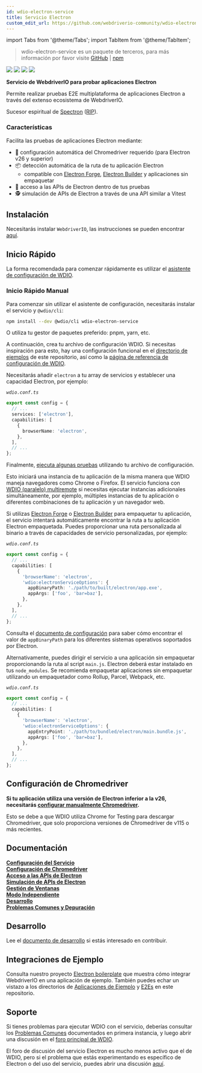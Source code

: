 ```yaml
---
id: wdio-electron-service
title: Servicio Electron
custom_edit_url: https://github.com/webdriverio-community/wdio-electron-service/edit/main/README.md
---
```


import Tabs from '@theme/Tabs';
import TabItem from '@theme/TabItem';

> wdio-electron-service es un paquete de terceros, para más información por favor visite [GitHub](https://github.com/webdriverio-community/wdio-electron-service) | [npm](https://www.npmjs.com/package/wdio-electron-service)

<a href="https://www.npmjs.com/package/wdio-electron-service" alt="NPM Version">
  <img src="https://img.shields.io/npm/v/wdio-electron-service" /></a>
<a href="https://www.npmjs.com/package/wdio-electron-service/v/lts" alt="NPM LTS Version">
  <img src="https://img.shields.io/npm/v/wdio-electron-service/lts" /></a>
<a href="https://www.npmjs.com/package/wdio-electron-service/v/next" alt="NPM Next Version">
  <img src="https://img.shields.io/npm/v/wdio-electron-service/next" /></a>
<a href="https://www.npmjs.com/package/wdio-electron-service" alt="NPM Downloads">
  <img src="https://img.shields.io/npm/dw/wdio-electron-service" /></a>

<br />

**Servicio de WebdriverIO para probar aplicaciones Electron**

Permite realizar pruebas E2E multiplataforma de aplicaciones Electron a través del extenso ecosistema de WebdriverIO.

Sucesor espiritual de [Spectron](https://github.com/electron-userland/spectron) ([RIP](https://github.com/electron-userland/spectron/issues/1045)).

### Características

Facilita las pruebas de aplicaciones Electron mediante:

- 🚗 configuración automática del Chromedriver requerido (para Electron v26 y superior)
- 📦 detección automática de la ruta de tu aplicación Electron
  - compatible con [Electron Forge](https://www.electronforge.io/), [Electron Builder](https://www.electron.build/) y aplicaciones sin empaquetar
- 🧩 acceso a las APIs de Electron dentro de tus pruebas
- 🕵️ simulación de APIs de Electron a través de una API similar a Vitest

## Instalación

Necesitarás instalar `WebdriverIO`, las instrucciones se pueden encontrar [aquí](https://webdriver.io/docs/gettingstarted).

## Inicio Rápido

La forma recomendada para comenzar rápidamente es utilizar el [asistente de configuración de WDIO](https://webdriver.io/docs/gettingstarted#initiate-a-webdriverio-setup).

### Inicio Rápido Manual

Para comenzar sin utilizar el asistente de configuración, necesitarás instalar el servicio y `@wdio/cli`:

```bash
npm install --dev @wdio/cli wdio-electron-service
```

O utiliza tu gestor de paquetes preferido: pnpm, yarn, etc.

A continuación, crea tu archivo de configuración WDIO. Si necesitas inspiración para esto, hay una configuración funcional en el [directorio de ejemplos](https://github.com/webdriverio-community/wdio-electron-service/blob/main/./example/wdio.conf.ts) de este repositorio, así como la [página de referencia de configuración de WDIO](https://webdriver.io/docs/configuration).

Necesitarás añadir `electron` a tu array de servicios y establecer una capacidad Electron, por ejemplo:

_`wdio.conf.ts`_

```ts
export const config = {
  // ...
  services: ['electron'],
  capabilities: [
    {
      browserName: 'electron',
    },
  ],
  // ...
};
```

Finalmente, [ejecuta algunas pruebas](https://webdriver.io/docs/gettingstarted#run-test) utilizando tu archivo de configuración.

Esto iniciará una instancia de tu aplicación de la misma manera que WDIO maneja navegadores como Chrome o Firefox. El servicio funciona con [WDIO (paralelo) multiremote](https://webdriver.io/docs/multiremote) si necesitas ejecutar instancias adicionales simultáneamente, por ejemplo, múltiples instancias de tu aplicación o diferentes combinaciones de tu aplicación y un navegador web.

Si utilizas [Electron Forge](https://www.electronforge.io/) o [Electron Builder](https://www.electron.build/) para empaquetar tu aplicación, el servicio intentará automáticamente encontrar la ruta a tu aplicación Electron empaquetada. Puedes proporcionar una ruta personalizada al binario a través de capacidades de servicio personalizadas, por ejemplo:

_`wdio.conf.ts`_

```ts
export const config = {
  // ...
  capabilities: [
    {
      'browserName': 'electron',
      'wdio:electronServiceOptions': {
        appBinaryPath: './path/to/built/electron/app.exe',
        appArgs: ['foo', 'bar=baz'],
      },
    },
  ],
  // ...
};
```

Consulta el [documento de configuración](https://github.com/webdriverio-community/wdio-electron-service/blob/main/./docs/configuration/service-configuration.md#appbinarypath) para saber cómo encontrar el valor de `appBinaryPath` para los diferentes sistemas operativos soportados por Electron.

Alternativamente, puedes dirigir el servicio a una aplicación sin empaquetar proporcionando la ruta al script `main.js`. Electron deberá estar instalado en tus `node_modules`. Se recomienda empaquetar aplicaciones sin empaquetar utilizando un empaquetador como Rollup, Parcel, Webpack, etc.

_`wdio.conf.ts`_

```ts
export const config = {
  // ...
  capabilities: [
    {
      'browserName': 'electron',
      'wdio:electronServiceOptions': {
        appEntryPoint: './path/to/bundled/electron/main.bundle.js',
        appArgs: ['foo', 'bar=baz'],
      },
    },
  ],
  // ...
};
```

## Configuración de Chromedriver

**Si tu aplicación utiliza una versión de Electron inferior a la v26, necesitarás [configurar manualmente Chromedriver](https://github.com/webdriverio-community/wdio-electron-service/blob/main/./docs/configuration/chromedriver-configuration.md#user-managed).**

Esto se debe a que WDIO utiliza Chrome for Testing para descargar Chromedriver, que solo proporciona versiones de Chromedriver de v115 o más recientes.

## Documentación

**[Configuración del Servicio](https://github.com/webdriverio-community/wdio-electron-service/blob/main/./docs/configuration/service-configuration.md)** \
**[Configuración de Chromedriver](https://github.com/webdriverio-community/wdio-electron-service/blob/main/./docs/configuration/chromedriver-configuration.md)** \
**[Acceso a las APIs de Electron](https://github.com/webdriverio-community/wdio-electron-service/blob/main/./docs/electron-apis/accessing-apis.md)** \
**[Simulación de APIs de Electron](https://github.com/webdriverio-community/wdio-electron-service/blob/main/./docs/electron-apis/mocking-apis.md)** \
**[Gestión de Ventanas](https://github.com/webdriverio-community/wdio-electron-service/blob/main/./docs/window-management.md)** \
**[Modo Independiente](https://github.com/webdriverio-community/wdio-electron-service/blob/main/./docs/standalone-mode.md)** \
**[Desarrollo](https://github.com/webdriverio-community/wdio-electron-service/blob/main/./docs/development.md)** \
**[Problemas Comunes y Depuración](https://github.com/webdriverio-community/wdio-electron-service/blob/main/./docs/common-issues-debugging.md)**

## Desarrollo

Lee el [documento de desarrollo](https://github.com/webdriverio-community/wdio-electron-service/blob/main/./docs/development.md) si estás interesado en contribuir.

## Integraciones de Ejemplo

Consulta nuestro proyecto [Electron boilerplate](https://github.com/webdriverio/electron-boilerplate) que muestra cómo integrar WebdriverIO en una aplicación de ejemplo. También puedes echar un vistazo a los directorios de [Aplicaciones de Ejemplo](https://github.com/webdriverio-community/wdio-electron-service/blob/main/./apps/) y [E2Es](https://github.com/webdriverio-community/wdio-electron-service/blob/main/./e2e/) en este repositorio.

## Soporte

Si tienes problemas para ejecutar WDIO con el servicio, deberías consultar los [Problemas Comunes](https://github.com/webdriverio-community/wdio-electron-service/blob/main/./docs/common-issues.md) documentados en primera instancia, y luego abrir una discusión en el [foro principal de WDIO](https://github.com/webdriverio/webdriverio/discussions).

El foro de discusión del servicio Electron es mucho menos activo que el de WDIO, pero si el problema que estás experimentando es específico de Electron o del uso del servicio, puedes abrir una discusión [aquí](https://github.com/webdriverio-community/wdio-electron-service/discussions).